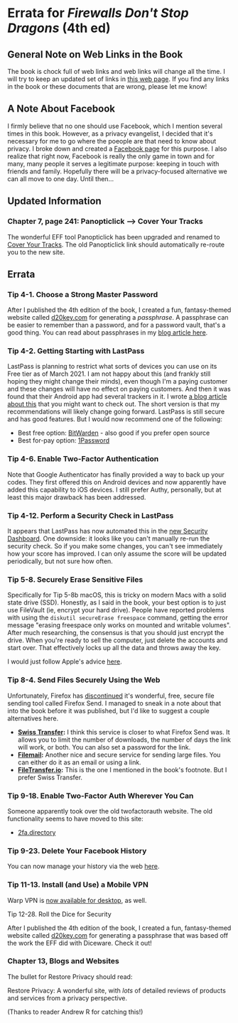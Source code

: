 # Errata for *Firewalls Don't Stop Dragons* (4th ed)


## General Note on Web Links in the Book

The book is chock full of web links and web links will change all the time. I will try to keep an updated set of links in [this web page](https://firewallsdontstopdragons.com/book-links-v4/). If you find any links in the book or these documents that are wrong, please let me know!

## A Note About Facebook

I firmly believe that no one should use Facebook, which I mention several times in this book. However, as a privacy evangelist, I decided that it's necessary for me to go where the poeople are that need to know about privacy. I broke down and created a [Facebook page](https://www.facebook.com/Firewalls-Dont-Stop-Dragons-105005911488731) for this purpose. I also realize that right now, Facebook is really the only game in town and for many, many people it serves a legitimate purpose: keeping in touch with friends and family. Hopefully there will be a privacy-focused alternative we can all move to one day. Until then...

## Updated Information

### Chapter 7, page 241: Panopticlick --> Cover Your Tracks

The wonderful EFF tool Panopticlick has been upgraded and renamed to [Cover Your Tracks](https://coveryourtracks.eff.org/). The old Panopticlick link
should automatically re-route you to the new site.

## Errata

### Tip 4-1. Choose a Strong Master Password

After I published the 4th edition of the book, I created a fun, fantasy-themed website called [d20key.com](https://d20key.com/) for generating a *passphrase*. A passphrase can be easier to remember than a password, and for a password vault, that's a good thing. You can read about passphrases in my [blog article here](https://firewallsdontstopdragons.com/how-when-to-use-a-passphrase/). 

### Tip 4-2. Getting Starting with LastPass

LastPass is planning to restrict what sorts of devices you can use on its Free tier as of March 2021. I am not happy about this (and frankly still hoping they might change their minds), even though I'm a paying customer and these changes will have no effect on paying customers. And then it was found that their Android app had several trackers in it. I wrote [a blog article about this](https://firewallsdontstopdragons.com/moving-to-bitwarden/) that you might want to check out. The short version is that my recommendations will likely change going forward. LastPass is still secure and has good features. But I would now recommend one of the following:

* Best free option: [BitWarden](https://bitwarden.com/) - also good if you prefer open source
* Best for-pay option: [1Password](https://1password.com/)

### Tip 4-6. Enable Two-Factor Authentication

Note that Google Authenticator has finally provided a way to back up your codes. They first offered this on Android devices and now apparently have added this capability to iOS devices. I still prefer Authy, personally, but at least this major drawback has been addressed.

### Tip 4-12. Perform a Security Check in LastPass

It appears that LastPass has now automated this in the [new Security Dashboard](https://blog.lastpass.com/2020/08/new-lastpass-security-dashboard-and-dark-web-monitoring-now-available/). One downside: it looks like you can't manually re-run the security check. So if you make some changes, you can't see immediately how your score has improved. I can only assume the score will be updated periodically, but not sure how often.

### Tip 5-8. Securely Erase Sensitive Files 

Specifically for Tip 5-8b macOS, this is tricky on modern Macs with a solid state drive (SSD). Honestly, as I said in the book, your best option is to just use FileVault (ie, encrypt your hard drive). People have reported problems with using the `diskutil secureErase freespace` command, getting the error message "erasing freespace only works on mounted and writable volumes". After much researching, the consensus is that you should just encrypt the drive. When you're ready to sell the computer, just delete the accounts and start over. That effectively locks up all the data and throws away the key.

I would just follow Apple's advice [here](https://support.apple.com/en-us/HT208496).

### Tip 8-4. Send Files Securely Using the Web

Unfortunately, Firefox has [discontinued](https://blog.mozilla.org/blog/2020/09/17/update-on-firefox-send-and-firefox-notes/) it's wonderful, free, secure file sending tool called Firefox Send. I managed to sneak in a note about that into the book before it was published, but I'd like to suggest a couple alternatives here.

* **[Swiss Transfer](https://www.swisstransfer.com/en):** I think this service is closer to what Firefox Send was. It allows you to limit the number of downloads, the number of days the link will work, or both. You can also set a password for the link.
* **[Filemail](https://www.filemail.com/):** Another nice and secure service for sending large files. You can either do it as an email or using a link.
* **[FileTransfer.io](https://filetransfer.io/):** This is the one I mentioned in the book's footnote. But I prefer Swiss Transfer.

### Tip 9-18. Enable Two-Factor Auth Wherever You Can

Someone apparently took over the old twofactorauth website. The old functionality seems to have moved to this site:

* [2fa.directory](https://2fa.directory/)

### Tip 9-23. Delete Your Facebook History

You can now manage your history via the web [here](https://www.facebook.com/help/504765303045427/manage-what-you've-shared/).

### Tip 11-13. Install (and Use) a Mobile VPN

Warp VPN is [now available for desktop](https://blog.cloudflare.com/warp-for-desktop/), as well.

Tip 12-28. Roll the Dice for Security

After I published the 4th edition of the book, I created a fun, fantasy-themed website called [d20key.com](https://d20key.com/) for generating a passphrase that was based off the work the EFF did with Diceware. Check it out!

### Chapter 13, Blogs and Websites

The bullet for Restore Privacy should read:

Restore Privacy: A wonderful site, with *lots* of detailed reviews of products and services from a privacy perspective. 

(Thanks to reader Andrew R for catching this!)
